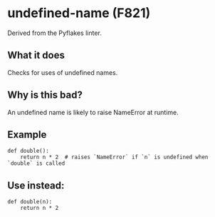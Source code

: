 # undefined-name (F821)
Derived from the Pyflakes linter.
## What it does
Checks for uses of undefined names.
## Why is this bad?
An undefined name is likely to raise NameError at runtime.
## Example
```
def double():
    return n * 2  # raises `NameError` if `n` is undefined when `double` is called
```
## Use instead:
```
def double(n):
    return n * 2
```